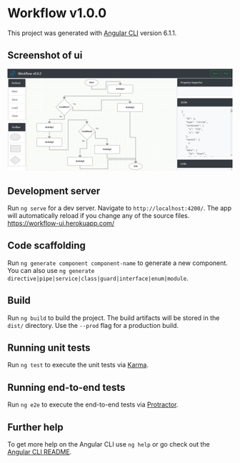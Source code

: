 # Workflow v1.0.0

This project was generated with [Angular CLI](https://github.com/angular/angular-cli) version 6.1.1.

## Screenshot of ui

![sample-screenshot](/screenshot.png)

## Development server

Run `ng serve` for a dev server. Navigate to `http://localhost:4200/`. The app will automatically reload if you change any of the source files. https://workflow-ui.herokuapp.com/

## Code scaffolding

Run `ng generate component component-name` to generate a new component. You can also use `ng generate directive|pipe|service|class|guard|interface|enum|module`.

## Build

Run `ng build` to build the project. The build artifacts will be stored in the `dist/` directory. Use the `--prod` flag for a production build.

## Running unit tests

Run `ng test` to execute the unit tests via [Karma](https://karma-runner.github.io).

## Running end-to-end tests

Run `ng e2e` to execute the end-to-end tests via [Protractor](http://www.protractortest.org/).

## Further help

To get more help on the Angular CLI use `ng help` or go check out the [Angular CLI README](https://github.com/angular/angular-cli/blob/master/README.md).

